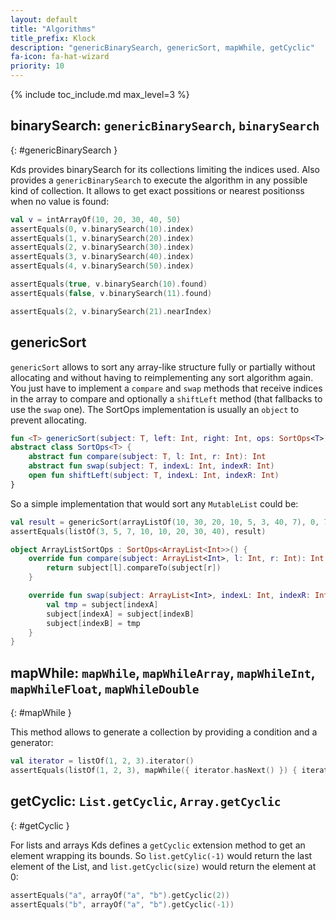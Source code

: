 ```yaml
---
layout: default
title: "Algorithms"
title_prefix: Klock
description: "genericBinarySearch, genericSort, mapWhile, getCyclic"
fa-icon: fa-hat-wizard
priority: 10
---
```


{% include toc_include.md max_level=3 %}

## binarySearch: `genericBinarySearch`, `binarySearch`
{: #genericBinarySearch }

Kds provides binarySearch for its collections limiting the indices used. Also provides a `genericBinarySearch` to execute the algorithm in any possible kind of collection. It allows to get exact possitions or nearest positionss when no value is found:

```kotlin
val v = intArrayOf(10, 20, 30, 40, 50)
assertEquals(0, v.binarySearch(10).index)
assertEquals(1, v.binarySearch(20).index)
assertEquals(2, v.binarySearch(30).index)
assertEquals(3, v.binarySearch(40).index)
assertEquals(4, v.binarySearch(50).index)

assertEquals(true, v.binarySearch(10).found)
assertEquals(false, v.binarySearch(11).found)

assertEquals(2, v.binarySearch(21).nearIndex)
```

## genericSort

`genericSort` allows to sort any array-like structure fully or partially without allocating and without having to reimplementing any sort algorithm again.
You just have to implement a `compare` and `swap` methods that receive indices
in the array to compare and optionally a `shiftLeft` method (that fallbacks to use the `swap` one). The SortOps implementation is usually an `object` to prevent allocating.

```kotlin
fun <T> genericSort(subject: T, left: Int, right: Int, ops: SortOps<T>): T
abstract class SortOps<T> {
    abstract fun compare(subject: T, l: Int, r: Int): Int
    abstract fun swap(subject: T, indexL: Int, indexR: Int)
    open fun shiftLeft(subject: T, indexL: Int, indexR: Int)
}
```

So a simple implementation that would sort any `MutableList` could be:

```kotlin
val result = genericSort(arrayListOf(10, 30, 20, 10, 5, 3, 40, 7), 0, 7, ArrayListSortOps)
assertEquals(listOf(3, 5, 7, 10, 10, 20, 30, 40), result)

object ArrayListSortOps : SortOps<ArrayList<Int>>() {
    override fun compare(subject: ArrayList<Int>, l: Int, r: Int): Int {
        return subject[l].compareTo(subject[r])
    }

    override fun swap(subject: ArrayList<Int>, indexL: Int, indexR: Int) {
        val tmp = subject[indexA]
        subject[indexA] = subject[indexB]
        subject[indexB] = tmp
    }
}
```

## mapWhile: `mapWhile`, `mapWhileArray`, `mapWhileInt`, `mapWhileFloat`, `mapWhileDouble`
{: #mapWhile }

This method allows to generate a collection by providing a condition and a generator:

```kotlin
val iterator = listOf(1, 2, 3).iterator()
assertEquals(listOf(1, 2, 3), mapWhile({ iterator.hasNext() }) { iterator.next()})
```

## getCyclic: `List.getCyclic`, `Array.getCyclic`
{: #getCyclic }

For lists and arrays Kds defines a `getCyclic` extension method to get an element wrapping its bounds. So `list.getCylic(-1)` would return the last element of the List, and `list.getCyclic(size)` would return the element at 0:

```kotlin
assertEquals("a", arrayOf("a", "b").getCyclic(2))
assertEquals("b", arrayOf("a", "b").getCyclic(-1))
```
